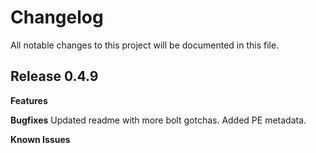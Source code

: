 # Changelog

All notable changes to this project will be documented in this file.

## Release 0.4.9

**Features**

**Bugfixes**
Updated readme with more bolt gotchas. Added PE metadata.

**Known Issues**
